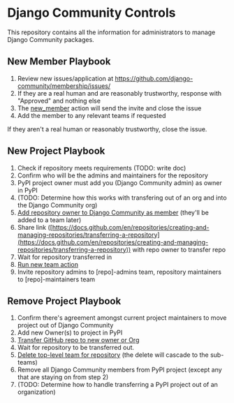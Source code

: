 # Django Community Controls
This repository contains all the information for administrators to manage
Django Community packages.


## New Member Playbook
1. Review new issues/application at https://github.com/django-community/membership/issues/
2. If they are a real human and are reasonably trustworthy, response with "Approved" and nothing else
3. The [new_member](https://github.com/django-community/membership/blob/main/.github/workflows/new_member.yml) action will send the invite and close the issue
4. Add the member to any relevant teams if requested

If they aren't a real human or reasonably trustworthy, close the issue.

## New Project Playbook

1. Check if repository meets requirements (TODO: write doc)
2. Confirm who will be the admins and maintainers for the repository
3. PyPI project owner must add you (Django Community admin) as owner in PyPI
4. (TODO: Determine how this works with transfering out of an org and into the Django Community org)
5. [Add repository owner to Django Community as member](https://github.com/orgs/django-community/people) (they'll be added to a team later)
6. Share link ([https://docs.github.com/en/repositories/creating-and-managing-repositories/transferring-a-repository](https://docs.github.com/en/repositories/creating-and-managing-repositories/transferring-a-repository)) with repo owner to transfer repo
7. Wait for repository transferred in
8. [Run new team action](https://github.com/django-community/controls/actions/workflows/new_team.yml)
9. Invite repository admins to [repo]-admins team, repository maintainers to [repo]-maintainers team

## Remove Project Playbook

1. Confirm there's agreement amongst current project maintainers to move project out of Django Community
2. Add new Owner(s) to project in PyPI
3. [Transfer GitHub repo to new owner or Org](https://github.com/orgs/django-community/people)
4. Wait for repository to be transferred out.
5. [Delete top-level team for repository](https://github.com/orgs/django-community/teams) (the delete will cascade to the sub-teams)
6. Remove all Django Community members from PyPI project (except any that are staying on from step 2)
7. (TODO: Determine how to handle transferring a PyPI project out of an organization)
